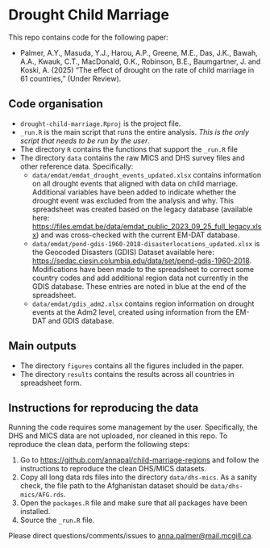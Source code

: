 # Drought Child Marriage

This repo contains code for the following paper:
- Palmer, A.Y., Masuda, Y.J., Harou, A.P., Greene, M.E., Das, J.K., Bawah, A.A., Kwauk, C.T., MacDonald, G.K., Robinson, B.E., Baumgartner, J. and Koski, A. (2025) “The effect of drought on the rate of child marriage in 61 countries,” (Under Review).

## Code organisation
- `drought-child-marriage.Rproj` is the project file.
- `_run.R` is the main script that runs the entire analysis. *This is the only script that needs to be run by the user*.
- The directory `R` contains the functions that support the `_run.R` file
- The directory `data` contains the raw MICS and DHS survey files and other reference data. Specifically:
    - `data/emdat/emdat_drought_events_updated.xlsx` contains information on all drought events that aligned with data on child marriage. Additional variables have been added to indicate whether the drought event was excluded from the analysis and why. This spreadsheet was created based on the legacy database (available here: https://files.emdat.be/data/emdat_public_2023_09_25_full_legacy.xlsx) and was cross-checked with the current EM-DAT database.
    - `data/emdat/pend-gdis-1960-2018-disasterlocations_updated.xlsx` is the Geocoded Disasters (GDIS) Dataset available here: https://sedac.ciesin.columbia.edu/data/set/pend-gdis-1960-2018. Modifications have been made to the spreadsheet to correct some country codes and add additional region data not currently in the GDIS database. These entries are noted in blue at the end of the spreadsheet.
    - `data/emdat/gdis_adm2.xlsx` contains region information on drought events at the Adm2 level, created using information from the EM-DAT and GDIS database.

## Main outputs
- The directory `figures` contains all the figures included in the paper.
- The directory `results` contains the results across all countries in spreadsheet form.
  
## Instructions for reproducing the data
Running the code requires some management by the user. Specifically, the DHS and MICS data are not uploaded, nor cleaned in this repo. To reproduce the clean data, perform the following steps:
1. Go to https://github.com/annapal/child-marriage-regions and follow the instructions to reproduce the clean DHS/MICS datasets.
2. Copy all long data rds files into the directory `data/dhs-mics`. As a sanity check, the file path to the Afghanistan dataset should be `data/dhs-mics/AFG.rds`.
3. Open the `packages.R` file and make sure that all packages have been installed.
4. Source the `_run.R` file.

Please direct questions/comments/issues to anna.palmer@mail.mcgill.ca.

